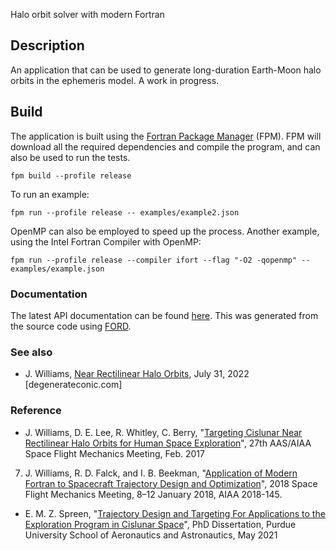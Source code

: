 Halo orbit solver with modern Fortran

## Description

An application that can be used to generate long-duration Earth-Moon halo orbits in the ephemeris model. A work in progress.

## Build

The application is built using the [Fortran Package Manager](https://github.com/fortran-lang/fpm) (FPM). FPM will download all the required dependencies and compile the program, and can also be used to run the tests.

```
fpm build --profile release
```

To run an example:

```
fpm run --profile release -- examples/example2.json
```

OpenMP can also be employed to speed up the process.
Another example, using the Intel Fortran Compiler with OpenMP:

```
fpm run --profile release --compiler ifort --flag "-O2 -qopenmp" -- examples/example.json
```

### Documentation

The latest API documentation can be found [here](https://jacobwilliams.github.io/halo/). This was generated from the source code using [FORD](https://github.com/Fortran-FOSS-Programmers/ford).

### See also

 * J. Williams, [Near Rectilinear Halo Orbits](https://degenerateconic.com/near-rectilinear-halo-orbits.html), July 31, 2022 [degenerateconic.com]

### Reference

 * J. Williams, D. E. Lee, R. Whitley, C. Berry, "[Targeting Cislunar Near Rectilinear Halo Orbits for Human Space Exploration](https://www.researchgate.net/publication/322526659_Targeting_Cislunar_Near_Rectilinear_Halo_Orbits_for_Human_Space_Exploration)", 27th AAS/AIAA Space Flight Mechanics Meeting, Feb. 2017
 7. J. Williams, R. D. Falck, and I. B. Beekman, "[Application of Modern Fortran to Spacecraft Trajectory Design and Optimization](https://ntrs.nasa.gov/api/citations/20180000413/downloads/20180000413.pdf)", 2018 Space Flight Mechanics Meeting, 8–12 January 2018, AIAA 2018-145.
 * E. M. Z. Spreen, "[Trajectory Design and Targeting For Applications to the Exploration Program in Cislunar Space](https://hammer.purdue.edu/articles/thesis/Trajectory_Design_and_Targeting_For_Applications_to_the_Exploration_Program_in_Cislunar_Space/14445717)", PhD Dissertation, Purdue University School of Aeronautics and Astronautics, May 2021